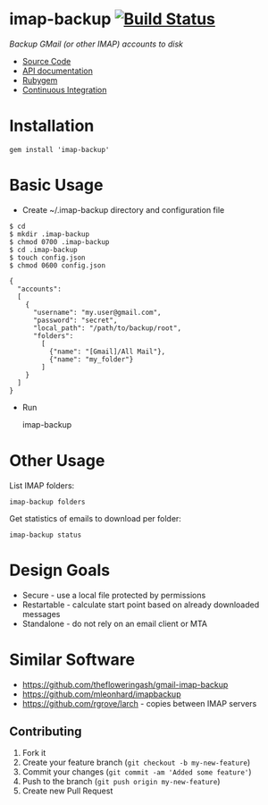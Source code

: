 # imap-backup [![Build Status](https://secure.travis-ci.org/joeyates/imap-backup.png)][Continuous Integration]

*Backup GMail (or other IMAP) accounts to disk*

  * [Source Code]
  * [API documentation]
  * [Rubygem]
  * [Continuous Integration]

[Source Code]: https://github.com/joeyates/imap-backup "Source code at GitHub"
[API documentation]: http://rubydoc.info/gems/imap-backup/frames "RDoc API Documentation at Rubydoc.info"
[Rubygem]: http://rubygems.org/gems/imap-backup "Ruby gem at rubygems.org"
[Continuous Integration]: http://travis-ci.org/joeyates/imap-backup "Build status by Travis-CI"

# Installation

    gem install 'imap-backup'

# Basic Usage

* Create ~/.imap-backup directory and configuration file

```shell
$ cd
$ mkdir .imap-backup
$ chmod 0700 .imap-backup
$ cd .imap-backup
$ touch config.json
$ chmod 0600 config.json
```

```
{
  "accounts":
  [
    {
      "username": "my.user@gmail.com",
      "password": "secret",
      "local_path": "/path/to/backup/root",
      "folders":
        [
          {"name": "[Gmail]/All Mail"},
          {"name": "my_folder"}
        ]
    }
  ]
}
```

* Run

    imap-backup

# Other Usage

List IMAP folders:

    imap-backup folders

Get statistics of emails to download per folder:

    imap-backup status

# Design Goals

* Secure - use a local file protected by permissions
* Restartable - calculate start point based on already downloaded messages
* Standalone - do not rely on an email client or MTA

# Similar Software

* https://github.com/thefloweringash/gmail-imap-backup
* https://github.com/mleonhard/imapbackup
* https://github.com/rgrove/larch - copies between IMAP servers

## Contributing

1. Fork it
2. Create your feature branch (`git checkout -b my-new-feature`)
3. Commit your changes (`git commit -am 'Added some feature'`)
4. Push to the branch (`git push origin my-new-feature`)
5. Create new Pull Request

